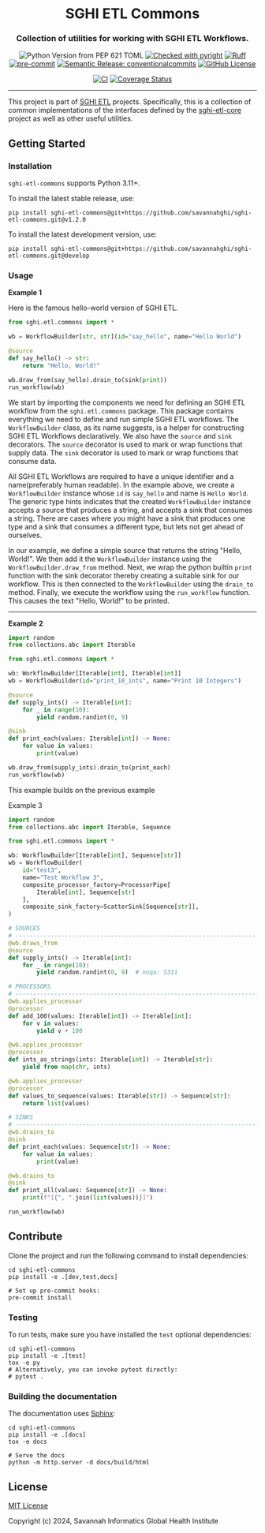 <h1 align="center" style="border-bottom: none; text-align: center;">SGHI ETL Commons</h1>
<h3 align="center" style="text-align: center;">Collection of utilities for working with SGHI ETL Workflows.</h3>

<div align="center" style="text-align: center;">

![Python Version from PEP 621 TOML](https://img.shields.io/python/required-version-toml?tomlFilePath=https%3A%2F%2Fraw.githubusercontent.com%2Fsavannahghi%2Fsghi-etl-commons%2Fdevelop%2Fpyproject.toml&logo=python&labelColor=white)
[![Checked with pyright](https://microsoft.github.io/pyright/img/pyright_badge.svg)](https://microsoft.github.io/pyright/)
[![Ruff](https://img.shields.io/endpoint?url=https://raw.githubusercontent.com/astral-sh/ruff/main/assets/badge/v2.json)](https://github.com/astral-sh/ruff)
[![pre-commit](https://img.shields.io/badge/pre--commit-enabled-brightgreen?logo=pre-commit&logoColor=white)](https://github.com/pre-commit/pre-commit)
[![Semantic Release: conventionalcommits](https://img.shields.io/badge/semantic--release-conventionalcommits-e10079?logo=semantic-release)](https://github.com/semantic-release/semantic-release)
[![GitHub License](https://img.shields.io/badge/License-MIT-blue.svg)](https://github.com/savannahghi/sghi-etl-commons/blob/develop/LICENSE)

</div>

<div align="center" style="text-align: center;">

[![CI](https://github.com/savannahghi/sghi-etl-commons/actions/workflows/ci.yml/badge.svg)](https://github.com/savannahghi/sghi-etl-commons/actions/workflows/ci.yml)
[![Coverage Status](https://img.shields.io/coverallsCoverage/github/savannahghi/sghi-etl-commons?branch=develop&logo=coveralls)](https://coveralls.io/github/savannahghi/sghi-etl-commons?branch=develop)

</div>

---

This project is part of [SGHI ETL](https://github.com/savannahghi/sghi-etl-core/)
projects. Specifically, this is a collection of common implementations of the
interfaces defined by the [sghi-etl-core](https://github.com/savannahghi/sghi-etl-core/)
project as well as other useful utilities.

## Getting Started

### Installation

`sghi-etl-commons` supports Python 3.11+.

To install the latest stable release, use:

```shell
pip install sghi-etl-commons@git+https://github.com/savannahghi/sghi-etl-commons.git@v1.2.0
```

To install the latest development version, use:

```shell
pip install sghi-etl-commons@git+https://github.com/savannahghi/sghi-etl-commons.git@develop
```

### Usage

**Example 1**

Here is the famous hello-world version of SGHI ETL.

```python
from sghi.etl.commons import *

wb = WorkflowBuilder[str, str](id="say_hello", name="Hello World")

@source
def say_hello() -> str:
    return "Hello, World!"

wb.draw_from(say_hello).drain_to(sink(print))
run_workflow(wb)
```

We start by importing the components we need for defining an SGHI ETL workflow from the `sghi.etl.commons` package.
This package contains everything we need to define and run simple SGHI ETL workflows.
The `WorkflowBuilder` class, as its name suggests,
is a helper for constructing SGHI ETL Workflows declaratively.
We also have the `source` and `sink` decorators.
The `source` decorator is used to mark or wrap functions that supply data.
The `sink` decorator is used to mark or wrap functions that consume data.

All SGHI ETL Workflows are required to have a unique identifier and a name(preferably human readable).
In the example above, we create a `WorkflowBuilder` instance whose `id` is `say_hello` and name is `Hello World`.
The generic type hints indicates that the created `WorkflowBuilder` instance accepts a source that produces a string,
and accepts a sink that consumes a string.
There are cases where you might have a sink that produces one type and a sink that consumes a different type,
but lets not get ahead of ourselves.

In our example, we define a simple source that returns the string "Hello, World!".
We then add it the `WorkflowBuilder` instance using the `WorkflowBuilder.draw_from` method.
Next, we wrap the python builtin `print` function with the sink decorator thereby creating a suitable sink for our
workflow.
This is then connected to the `WorkflowBuilder` using the `drain_to` method.
Finally, we execute the workflow using the `run_workflow` function.
This causes the text "Hello, World!" to be printed.

---

**Example 2**

```python
import random
from collections.abc import Iterable

from sghi.etl.commons import *

wb: WorkflowBuilder[Iterable[int], Iterable[int]]
wb = WorkflowBuilder(id="print_10_ints", name="Print 10 Integers")

@source
def supply_ints() -> Iterable[int]:
    for _ in range(10):
        yield random.randint(0, 9)

@sink
def print_each(values: Iterable[int]) -> None:
    for value in values:
        print(value)

wb.draw_from(supply_ints).drain_to(print_each)
run_workflow(wb)
```

This example builds on the previous example

Example 3

```python
import random
from collections.abc import Iterable, Sequence

from sghi.etl.commons import *

wb: WorkflowBuilder[Iterable[int], Sequence[str]]
wb = WorkflowBuilder(
    id="test3",
    name="Test Workflow 3",
    composite_processor_factory=ProcessorPipe[
        Iterable[int], Sequence[str]
    ],
    composite_sink_factory=ScatterSink[Sequence[str]],
)

# SOURCES
# ----------------------------------------------------------------------
@wb.draws_from
@source
def supply_ints() -> Iterable[int]:
    for _ in range(10):
        yield random.randint(0, 9)  # noqa: S311

# PROCESSORS
# ----------------------------------------------------------------------
@wb.applies_processor
@processor
def add_100(values: Iterable[int]) -> Iterable[int]:
    for v in values:
        yield v + 100

@wb.applies_processor
@processor
def ints_as_strings(ints: Iterable[int]) -> Iterable[str]:
    yield from map(chr, ints)

@wb.applies_processor
@processor
def values_to_sequence(values: Iterable[str]) -> Sequence[str]:
    return list(values)

# SINKS
# ----------------------------------------------------------------------
@wb.drains_to
@sink
def print_each(values: Sequence[str]) -> None:
    for value in values:
        print(value)

@wb.drains_to
@sink
def print_all(values: Sequence[str]) -> None:
    print(f"[{", ".join(list(values))}]")

run_workflow(wb)
```

## Contribute

Clone the project and run the following command to install dependencies:

```shell
cd sghi-etl-commons
pip install -e .[dev,test,docs]

# Set up pre-commit hooks:
pre-commit install
```
### Testing

To run tests, make sure you have installed the `test` optional dependencies:

```shell
cd sghi-etl-commons
pip install -e .[test]
tox -e py
# Alternatively, you can invoke pytest directly:
# pytest .
```

### Building the documentation

The documentation uses [Sphinx](http://www.sphinx-doc.org/):

```shell
cd sghi-etl-commons
pip install -e .[docs]
tox -e docs

# Serve the docs
python -m http.server -d docs/build/html
```

## License

[MIT License](https://github.com/savannahghi/sghi-etl-commons/blob/main/LICENSE)

Copyright (c) 2024, Savannah Informatics Global Health Institute
